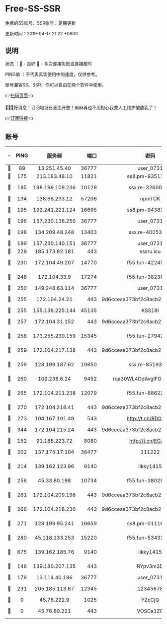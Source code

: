 # Free-SS-SSR

免费的SS账号、SSR账号，定期更新

更新时间：2019-04-17 21:22 +0800

## 说明

状态     ：🙂 - 良好 🙁 - 多次连接失败或连接超时

PING值   ：不代表真实使用中的速度，仅供参考。

账号兼容SS、SSR，你可以自由在两个软件中使用。

👉[扫码页面](https://liesauer.github.io/Free-SS-SSR/)👈

🎉🎉🎉好消息！订阅地址已全面开放！麻麻再也不用担心我要人工维护酸酸乳了！

👉[订阅链接](https://www.liesauer.net/yogurt/subscribe?ACCESS_TOKEN=DAYxR3mMaZAsaqUb)👈

## 账号

|-|PING|服务器|端口|密码|加密方式|区域|
|:----:|:----:|:-----:|-----:|:----:|:----:|:----:|
|🙂|89|13.251.45.40|36777|user_0731|chacha20|SG|
|🙂|175|213.183.48.10|11821|ss8.pm-93511134|rc4-md5|RU|
|🙂|185|198.199.109.236|10129|ssx.re-32600039|aes-256-cfb|US|
|🙂|194|138.68.233.12|57206|npmTCK|rc4-md5|US|
|🙂|195|192.241.221.124|16695|ss8.pm-94383396|aes-256-cfb|US|
|🙂|196|157.230.138.250|36777|user_0731|chacha20|US|
|🙂|198|134.209.48.248|13403|ssx.re-40053227|aes-256-cfb|US|
|🙂|199|157.230.140.151|36777|user_0731|chacha20|US|
|🙂|229|185.173.92.181|443|sssru.icu|rc4-md5|RU|
|🙂|230|172.104.49.207|14770|f55.fun-42245858|aes-256-cfb|SG|
|🙂|248|172.104.33.9|17274|f55.fun-38238921|aes-256-cfb|SG|
|🙂|250|149.248.63.114|36777|user_0731|chacha20|CA|
|🙂|255|172.104.24.21|443|9d6cceaa373bf2c8acb22e60b6a58be6|aes-256-cfb|US|
|🙂|255|155.138.225.144|45135|KSS18l|rc4-md5|US|
|🙂|257|172.104.31.152|443|9d6cceaa373bf2c8acb22e60b6a58be6|aes-256-cfb|US|
|🙂|258|173.255.230.159|15345|f55.fun-27942756|aes-256-cfb|US|
|🙂|259|172.104.217.138|443|9d6cceaa373bf2c8acb22e60b6a58be6|aes-256-cfb|US|
|🙂|259|128.199.187.62|19850|ssx.re-85193489|aes-256-cfb|SG|
|🙂|260|109.238.6.24|9452|rqa30WL4DdAvgIFG6Fs3znzTa|aes-256-cfb|FR|
|🙂|265|172.104.211.238|12079|f55.fun-88622379|aes-256-cfb|US|
|🙂|270|172.104.218.41|443|9d6cceaa373bf2c8acb22e60b6a58be6|aes-256-cfb|US|
|🙂|273|104.167.101.49|543|http://t.cn/RD0D7sx|rc4-md5|CA|
|🙂|344|172.104.215.24|443|9d6cceaa373bf2c8acb22e60b6a58be6|aes-256-cfb|US|
|🙂|152|91.188.223.72|8080|http://t.cn/EGJIyrl|rc4-md5|RU|
|🙂|202|137.175.17.104|36477|111222|aes-256-cfb|US|
|🙂|214|139.162.123.96|9140|likky1415|aes-256-cfb|JP|
|🙂|256|45.33.80.198|10734|f55.fun-38029419|aes-256-cfb|US|
|🙂|261|172.104.209.198|443|9d6cceaa373bf2c8acb22e60b6a58be6|aes-256-cfb|US|
|🙂|266|172.104.218.230|443|9d6cceaa373bf2c8acb22e60b6a58be6|aes-256-cfb|US|
|🙂|271|128.199.95.241|16659|ss8.pm-01116190|aes-256-cfb|SG|
|🙂|280|45.118.133.253|15220|f55.fun-53433183|aes-256-cfb|SG|
|🙂|675|139.162.185.76|9140|likky1415|aes-256-cfb|DE|
|🙁|146|139.180.207.135|443|RYpv3m3D|aes-256-cfb|JP|
|🙁|179|13.114.40.186|36777|user_0731|chacha20|JP|
|🙁|231|205.185.113.67|12345|12345678|aes-256-cfb|US|
|🙁|0|45.76.222.9|1025|YZcCjQ|rc4-md5|JP|
|🙁|0|45.76.80.221|443|VOSCa1ZG|aes-256-cfb|DE|
